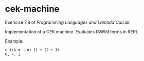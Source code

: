 # cek-machine

Exericise 7.8 of _Programming Languages and Lambda Calculi_

Implementation of a CEK machine. Evaluates ISWIM terms in REPL.

Example:

    > ((λ σ → σ) 1) + (2 + 3)
    6, ∘, ⊥
